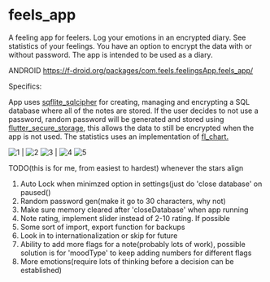 # feels_app

A feeling app for feelers. Log your emotions in an encrypted diary. See statistics of your feelings. You have an option to encrypt the data with or without password. The app is intended to be used as a diary.

ANDROID https://f-droid.org/packages/com.feels.feelingsApp.feels_app/

Specifics:

App uses [sqflite_sqlcipher](https://pub.dev/packages/sqflite_sqlcipher) for creating, managing and encrypting a SQL database where all of the notes are stored. If the user decides to not use a password, random password will be generated and stored using [flutter_secure_storage](https://pub.dev/packages/flutter_secure_storage), this allows the data to still be encrypted when the app is not used. The statistics uses an implementation of [fl_chart. ](https://pub.dev/packages/fl_chart)


![1](https://github.com/seras42/feels_app/assets/109229384/c3d3f7ad-7439-4706-8414-7a411a1c589c) | ![2](https://github.com/seras42/feels_app/assets/109229384/3254f267-2e14-4f2d-bba3-e5f11bc640ac)
![3](https://github.com/seras42/feels_app/assets/109229384/428783c7-3df6-4b6f-8a1f-fe5b09ef0d63) | ![4](https://github.com/seras42/feels_app/assets/109229384/380bb6c9-2e12-4366-8fae-44e0c3c7ece0)
![5](https://github.com/seras42/feels_app/assets/109229384/2f5f209a-f627-43f3-ac36-a20bdf7a6443)


TODO(this is for me, from easiest to hardest) whenever the stars align
1. Auto Lock when minimzed option in settings(just do 'close database' on paused()
2. Random password gen(make it go to 30 characters, why not)
3. Make sure memory cleared after 'closeDatabase' when app running
4. Note rating, implement slider instead of 2-10 rating. If possible
5. Some sort of import, export function for backups
6. Look in to internationalization or skip for future
7. Ability to add more flags for a note(probably lots of work), possible solution is for 'moodType' to keep adding numbers for different flags
8. More emotions(require lots of thinking before a decision can be established)
